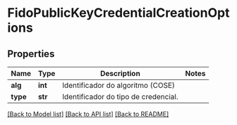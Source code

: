 # FidoPublicKeyCredentialCreationOptions

## Properties
Name | Type | Description | Notes
------------ | ------------- | ------------- | -------------
**alg** | **int** | Identificador do algoritmo (COSE) | 
**type** | **str** | Identificador do tipo de credencial. | 

[[Back to Model list]](../README.md#documentation-for-models) [[Back to API list]](../README.md#documentation-for-api-endpoints) [[Back to README]](../README.md)

